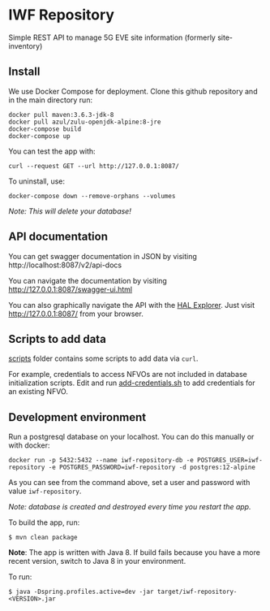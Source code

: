 # IWF Repository
Simple REST API to manage 5G EVE site information (formerly site-inventory)

## Install

We use Docker Compose for deployment. Clone this github repository and in the main directory run:

```
docker pull maven:3.6.3-jdk-8
docker pull azul/zulu-openjdk-alpine:8-jre
docker-compose build
docker-compose up
```

You can test the app with:

```
curl --request GET --url http://127.0.0.1:8087/
```

To uninstall, use:

```shell script
docker-compose down --remove-orphans --volumes
```

*Note: This will delete your database!*

## API documentation

You can get swagger documentation in JSON by visiting http://localhost:8087/v2/api-docs

You can navigate the documentation by visiting http://127.0.0.1:8087/swagger-ui.html

You can also graphically navigate the API with the [HAL Explorer](https://github.com/toedter/hal-explorer).
Just visit http://127.0.0.1:8087/ from your browser.

## Scripts to add data

[scripts](scripts) folder contains some scripts to add data via `curl`.

For example, credentials to access NFVOs are not included in database initialization scripts.
Edit and run [add-credentials.sh](scripts/add-credentials.sh) to add credentials for an existing NFVO.

## Development environment

Run a postgresql database on your localhost. You can do this manually or with docker:

```shell script
docker run -p 5432:5432 --name iwf-repository-db -e POSTGRES_USER=iwf-repository -e POSTGRES_PASSWORD=iwf-repository -d postgres:12-alpine
```

As you can see from the command above, set a user and password with value `iwf-repository`.

*Note: database is created and destroyed every time you restart the app.*

To build the app, run:

```shell script
$ mvn clean package
```

**Note**: The app is written with Java 8. If build fails because you have a more recent version,
switch to Java 8 in your environment.

To run:

```shell script
$ java -Dspring.profiles.active=dev -jar target/iwf-repository-<VERSION>.jar
```
